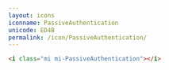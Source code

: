 ```yaml
---
layout: icons
iconname: PassiveAuthentication
unicode: ED4B
permalink: /icon/PassiveAuthentication/
---
```


``` html
<i class="mi mi-PassiveAuthentication"></i>
```
